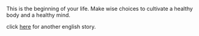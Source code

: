 This is the beginning of your life. Make wise choices to cultivate a healthy body
and a healthy mind.

click [here](../33hours.md)
for another english story.
